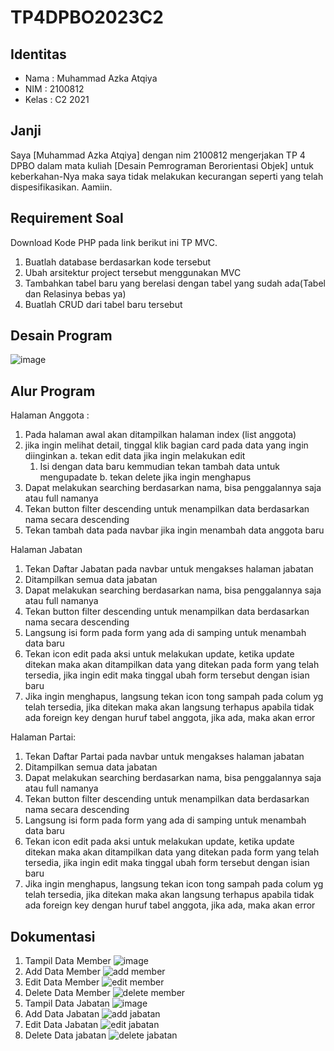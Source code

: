 # TP4DPBO2023C2
## Identitas
- Nama  : Muhammad Azka Atqiya
- NIM   : 2100812
- Kelas : C2 2021
## Janji
Saya [Muhammad Azka Atqiya] dengan nim 2100812 mengerjakan TP 4 DPBO dalam mata kuliah [Desain Pemrograman Berorientasi Objek] untuk keberkahan-Nya maka saya tidak melakukan kecurangan seperti yang telah dispesifikasikan. Aamiin.
## Requirement Soal
Download Kode PHP pada link berikut ini TP MVC.
1. Buatlah database berdasarkan kode tersebut
2. Ubah arsitektur project tersebut menggunakan MVC
3. Tambahkan tabel baru yang berelasi dengan tabel yang sudah ada(Tabel dan Relasinya bebas ya)
4. Buatlah CRUD dari tabel baru tersebut

## Desain Program
![image](https://github.com/azkanaon/TP4DPBO2023C2/assets/90915678/96ee2361-0ea7-426e-b712-4a316835eadd)

## Alur Program
Halaman Anggota :
  1. Pada halaman awal akan ditampilkan halaman index (list anggota)
  2. jika ingin melihat detail, tinggal klik bagian card pada data yang ingin diinginkan
    a. tekan edit data jika ingin melakukan edit
      1) Isi dengan data baru kemmudian tekan tambah data untuk mengupadate
    b. tekan delete jika ingin menghapus
  3. Dapat melakukan searching berdasarkan nama, bisa penggalannya saja atau full namanya
  4. Tekan button filter descending untuk menampilkan data berdasarkan nama secara descending
  5. Tekan tambah data pada navbar jika ingin menambah data anggota baru
 
Halaman Jabatan
  1. Tekan Daftar Jabatan pada navbar untuk mengakses halaman jabatan
  2. Ditampilkan semua data jabatan
  3. Dapat melakukan searching berdasarkan nama, bisa penggalannya saja atau full namanya
  4. Tekan button filter descending untuk menampilkan data berdasarkan nama secara descending
  5. Langsung isi form pada form yang ada di samping untuk menambah data baru
  6. Tekan icon edit pada aksi untuk melakukan update, ketika update ditekan maka akan ditampilkan data yang ditekan pada form yang telah tersedia, jika ingin edit maka tinggal ubah form tersebut dengan isian baru
  7. Jika ingin menghapus, langsung tekan icon tong sampah pada colum yg telah tersedia, jika ditekan maka akan langsung terhapus apabila tidak ada foreign key dengan huruf tabel anggota, jika ada, maka akan error
 
Halaman Partai:
  1. Tekan Daftar Partai pada navbar untuk mengakses halaman jabatan
  2. Ditampilkan semua data jabatan
  3. Dapat melakukan searching berdasarkan nama, bisa penggalannya saja atau full namanya
  4. Tekan button filter descending untuk menampilkan data berdasarkan nama secara descending
  5. Langsung isi form pada form yang ada di samping untuk menambah data baru
  6. Tekan icon edit pada aksi untuk melakukan update, ketika update ditekan maka akan ditampilkan data yang ditekan pada form yang telah tersedia, jika ingin edit maka tinggal ubah form tersebut dengan isian baru
  7. Jika ingin menghapus, langsung tekan icon tong sampah pada colum yg telah tersedia, jika ditekan maka akan langsung terhapus apabila tidak ada foreign key dengan huruf tabel anggota, jika ada, maka akan error


## Dokumentasi
1. Tampil Data Member
![image](https://github.com/azkanaon/TP4DPBO2023C2/assets/90915678/a3c2bb8e-9cf5-462c-a322-c847e160c0cb)
2. Add Data Member
![add member](https://github.com/azkanaon/TP4DPBO2023C2/assets/90915678/a1aa0580-d46f-47bb-9bb6-26d699facbc8)
3. Edit Data Member
![edit member](https://github.com/azkanaon/TP4DPBO2023C2/assets/90915678/c48f3194-a000-4237-9128-62f17bab7c3e)
4. Delete Data Member
![delete member](https://github.com/azkanaon/TP4DPBO2023C2/assets/90915678/34deba01-10ac-44c2-b470-de86efda331d)
5. Tampil Data Jabatan
![image](https://github.com/azkanaon/TP4DPBO2023C2/assets/90915678/6d7b787a-9b8b-4f35-9c64-c2b3ceddcd84)
6. Add Data Jabatan
![add jabatan](https://github.com/azkanaon/TP4DPBO2023C2/assets/90915678/28892965-6b93-4282-a0b2-cbd7bca04dc2)
7. Edit Data Jabatan
![edit jabatan](https://github.com/azkanaon/TP4DPBO2023C2/assets/90915678/fd16f42e-1ff4-46f2-b9ec-f14f511a89cf)
8. Delete Data jabatan
![delete jabatan](https://github.com/azkanaon/TP4DPBO2023C2/assets/90915678/bc178963-68c3-4ff4-9fb1-16be33c016c4)













